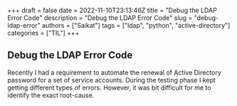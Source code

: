 +++ 
draft = false
date = 2022-11-10T23:13:46Z
title = "Debug the LDAP Error Code"
description = "Debug the LDAP Error Code"
slug = "debug-ldap-error"
authors = ["Saikat"]
tags = ["ldap", "python", "active-directory"]
categories = ["TIL"]
+++

## Debug the LDAP Error Code

Recently I had a requirement to automate the renewal of Active Directory password for a set of service accounts. 
During the testing phase I kept getting different types of errors. However, it was bit difficult for me to identify the exact root-cause.
